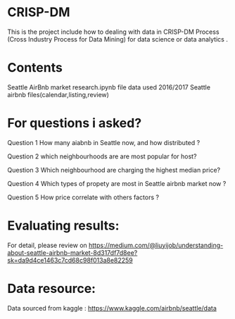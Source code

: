 # CRISP-DM
This is the project include how to dealing with data in CRISP-DM Process (Cross Industry Process for Data Mining) for data science or data analytics .  
# Contents
Seattle AirBnb market research.ipynb file 
data used 2016/2017 Seattle airbnb files(calendar,listing,review)
# For questions i asked? 

Question 1  How many aiabnb in Seattle now, and how distributed ? 

Question 2  which neighbourhoods are are most popular for host?

Question 3  Which neighbourhood are charging the highest median price?

Question 4  Which types of propety are most in Seattle airbnb market now ? 

Question 5  How price correlate with others factors ?

# Evaluating results:  
For detail, please review on https://medium.com/@liuyijob/understanding-about-seattle-airbnb-market-8d317df7d8ee?sk=da9d4ce1463c7cd68c98f013a8e82259
# Data resource:
Data sourced from kaggle : https://www.kaggle.com/airbnb/seattle/data
